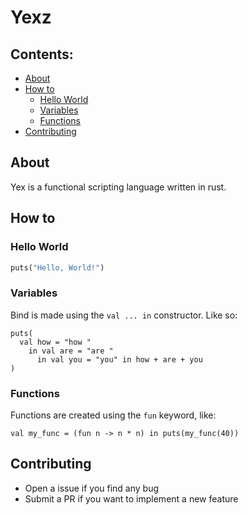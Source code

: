 # Yexz

## Contents:

  * [About](#about)
  * [How to](#how-to)
    * [Hello World](#hello-world)
    * [Variables](#variables)
    * [Functions](#functions)
  * [Contributing](#contributing)

## About

Yex is a functional scripting language written in rust. <!--TODO: More information-->

## How to

### Hello World

```ml
puts("Hello, World!")
```

### Variables

Bind is made using the `val ... in` constructor. Like so:

```
puts(
  val how = "how "
    in val are = "are "
      in val you = "you" in how + are + you
)
```

### Functions

Functions are created using the `fun` keyword, like:

```
val my_func = (fun n -> n * n) in puts(my_func(40))
```

## Contributing
  * Open a issue if you find any bug
  * Submit a PR if you want to implement a new feature
